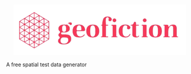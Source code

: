 <p align="center">
    <img src="logo.png" alt="Geofiction">
</p>

A free spatial test data generator
